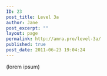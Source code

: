 ```yaml
---
ID: 23
post_title: Level 3a
author: Jane
post_excerpt: ""
layout: page
permalink: http://amra.pro/level-3a/
published: true
post_date: 2011-06-23 19:04:24
---
```

(lorem ipsum)